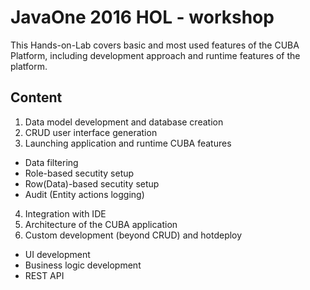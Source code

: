 # JavaOne 2016 HOL - workshop

This Hands-on-Lab covers basic and most used features of the CUBA Platform, including development approach and runtime features of the platform.

## Content
1. Data model development and database creation
2. CRUD user interface generation
3. Launching application and runtime CUBA features
  * Data filtering
  * Role-based secutity setup
  * Row(Data)-based secutity setup
  * Audit (Entity actions logging)
4. Integration with IDE
5. Architecture of the CUBA application
6. Custom development (beyond CRUD) and hotdeploy
  * UI development
  * Business logic development
  * REST API
